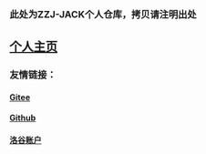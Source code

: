 ### 此处为ZZJ-JACK个人仓库，拷贝请注明出处
## [个人主页](https://zzjjack.us.kg)
### 友情链接：
#### [Gitee](https://gitee.com/zzj-jack)
#### [Github](https://github.com/ZZJ-jack)
#### [洛谷账户](https://www.luogu.com.cn/user/1511341)